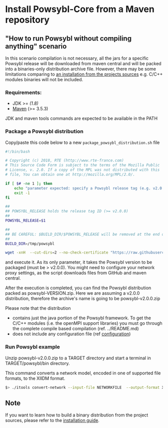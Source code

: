 # Install Powsybl-Core from a Maven repository

## "How to run Powsybl without compiling anything" scenario

In this scenario compilation is not necessary, all the jars for a specific Powsybl release will be downloaded from maven central and will be packed into a binaries-only distribution archive file.
However, there may be some limitations comparing to [an installation from the projects sources](install-from-sources) e.g. C/C++ modules binaries will not be included.

### Requirements:

  * JDK >= *(1.8)*
  * [Maven](https://maven.apache.org/download.cgi) (>= 3.5.3) 

JDK and maven tools commands are expected to be available in the PATH 


### Package a Powsybl distribution
Copy/paste this code below to a new `package_powsybl_distribution.sh` file  

```bash
#!/bin/bash

# Copyright (c) 2018, RTE (http://www.rte-france.com)
# This Source Code Form is subject to the terms of the Mozilla Public
# License, v. 2.0. If a copy of the MPL was not distributed with this
# file, You can obtain one at http://mozilla.org/MPL/2.0/.

if [ $# -ne 1 ]; then 
    echo "parameter expected: specify a Powsybl release tag (e.g. v2.0.0)"
    exit -1
fi

##
## POWSYBL_RELEASE holds the release tag ID (>= v2.0.0)
##
POWSYBL_RELEASE=$1

##
## BE CAREFUL: $BUILD_DIR/$POWSYBL_RELEASE will be removed at the end of this packaging process.
##
BUILD_DIR=/tmp/powsybl

wget -xnH  --cut-dirs=2 --no-check-certificate "https://raw.githubusercontent.com/powsybl/powsybl-core/$POWSYBL_RELEASE/pom.xml" "https://raw.githubusercontent.com/powsybl/powsybl-core/$POWSYBL_RELEASE/distribution-core/pom.xml" -P $BUILD_DIR && pushd ./ && cd $BUILD_DIR/$POWSYBL_RELEASE/distribution-core && mvn -Dcheckstyle.skip clean install && popd  && cp "$BUILD_DIR/$POWSYBL_RELEASE/distribution-core/target/powsybl.zip" "./powsybl-$POWSYBL_RELEASE.zip" && rm -rf "$BUILD_DIR/$POWSYBL_RELEASE"
```

and execute it. As its only parameter, it takes the Powsybl version to be packaged (must be > v2.0.0).
You might need to configure your network proxy settings, as the script downloads files from GitHub and maven central. 

After the execution is completed, you can find the Powsybl distribution packed as powsybl-VERSION.zip.
Here we are assuming a v2.0.0 distribution, therefore the archive's name is going to be powsybl-v2.0.0.zip

Please note that the distribution

 * contains just the java portion of the Powsybl framework. To get the C/C++ modules (i.e. the openMPI support libraries) you must go through the complete compile based compilation (ref. ../README.md)
 * does not include any configuration file (ref [configuration](configuration/README.md))

### Run Powsybl example
Unzip powsybl-v2.0.0.zip to a TARGET directory and start a terminal in TARGET/powsybl/bin directory.  

This command converts a network model, encoded in one of supported file formats, to the XIIDM format.

```bash
$> ./itools convert-network --input-file NETWORKFILE  --output-format XIIDM --output-file ./network.xiidm 
```


## Note
If you want to learn how to build a binary distribution from the project sources, please refer to the [installation guide](install-from-sources.md).
